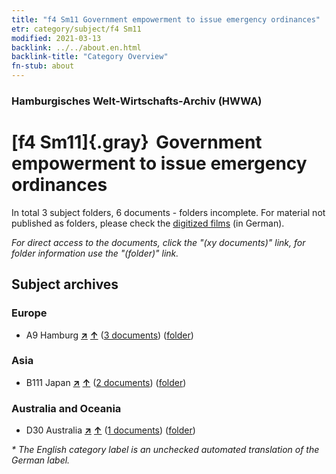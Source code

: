 ```yaml
---
title: "f4 Sm11 Government empowerment to issue emergency ordinances"
etr: category/subject/f4 Sm11
modified: 2021-03-13
backlink: ../../about.en.html
backlink-title: "Category Overview"
fn-stub: about
---
```


### Hamburgisches Welt-Wirtschafts-Archiv (HWWA)
# [f4 Sm11]{.gray}&#8201; Government empowerment to issue emergency ordinances&#160; 





In total 3 subject folders, 6 documents - folders incomplete.
For material not published as folders, please check the [digitized films](/film/h1_sh) (in German).

_For direct access to the documents, click the "(xy documents)" link, for folder information use the "(folder)" link._

## Subject archives



### Europe

- A9 Hamburg [**&nearr;**](../../../geo/i/140905/about.en.html "Hamburg (all folders)") [**&uarr;**](../../../geo/about.en.html#A9 "Country category system") (<a href="https://pm20.zbw.eu/dfgview/sh/140905,144367" title="about: Hamburg : Government empowerment to issue emergency ordinances" target="_blank">3 documents</a>) ([folder](http://purl.org/pressemappe20/folder/sh/140905,144367))

### Asia

- B111 Japan [**&nearr;**](../../../geo/i/141272/about.en.html "Japan (all folders)") [**&uarr;**](../../../geo/about.en.html#B111 "Country category system") (<a href="https://pm20.zbw.eu/dfgview/sh/141272,144367" title="about: Japan : Government empowerment to issue emergency ordinances" target="_blank">2 documents</a>) ([folder](http://purl.org/pressemappe20/folder/sh/141272,144367))

### Australia and Oceania

- D30 Australia [**&nearr;**](../../../geo/i/141621/about.en.html "Australia (all folders)") [**&uarr;**](../../../geo/about.en.html#D30 "Country category system") (<a href="https://pm20.zbw.eu/dfgview/sh/141621,144367" title="about: Australia : Government empowerment to issue emergency ordinances" target="_blank">1 documents</a>) ([folder](http://purl.org/pressemappe20/folder/sh/141621,144367))


_* The English category label is an unchecked automated translation of the German label._

